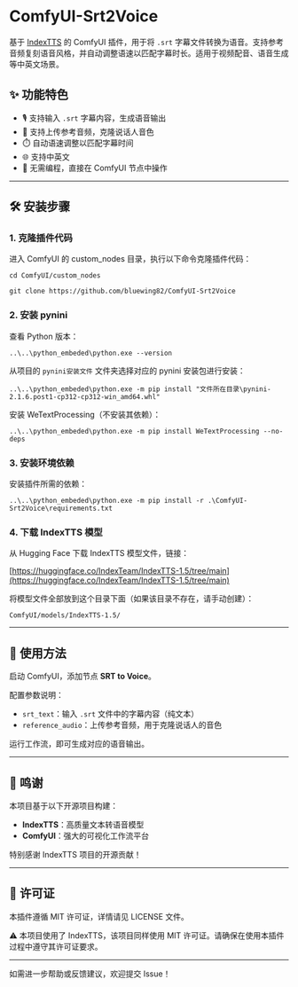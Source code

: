 # ComfyUI-Srt2Voice

基于 [IndexTTS](https://huggingface.co/IndexTeam/IndexTTS-1.5) 的 ComfyUI 插件，用于将 `.srt` 字幕文件转换为语音。支持参考音频复刻语音风格，并自动调整语速以匹配字幕时长。适用于视频配音、语音生成等中英文场景。

## ✨ 功能特色

- 🎙️ 支持输入 `.srt` 字幕内容，生成语音输出  
- 🧬 支持上传参考音频，克隆说话人音色  
- ⏱️ 自动语速调整以匹配字幕时间  
- 🌐 支持中英文
- 🔧 无需编程，直接在 ComfyUI 节点中操作

---

## 🛠️ 安装步骤

### 1. 克隆插件代码

进入 ComfyUI 的 custom_nodes 目录，执行以下命令克隆插件代码：

`cd ComfyUI/custom_nodes`

`git clone https://github.com/bluewing82/ComfyUI-Srt2Voice`

### 2. 安装 pynini

查看 Python 版本：

`..\..\python_embeded\python.exe --version`

从项目的 `pynini安装文件` 文件夹选择对应的 pynini 安装包进行安装：

`..\..\python_embeded\python.exe -m pip install "文件所在目录\pynini-2.1.6.post1-cp312-cp312-win_amd64.whl"`

安装 WeTextProcessing（不安装其依赖）：

`..\..\python_embeded\python.exe -m pip install WeTextProcessing --no-deps`

### 3. 安装环境依赖

安装插件所需的依赖：

`..\..\python_embeded\python.exe -m pip install -r .\ComfyUI-Srt2Voice\requirements.txt`

### 4. 下载 IndexTTS 模型

从 Hugging Face 下载 IndexTTS 模型文件，链接：

[https://huggingface.co/IndexTeam/IndexTTS-1.5/tree/main](https://huggingface.co/IndexTeam/IndexTTS-1.5/tree/main)

将模型文件全部放到这个目录下面（如果该目录不存在，请手动创建）：

`ComfyUI/models/IndexTTS-1.5/`

---

## 🚀 使用方法

启动 ComfyUI，添加节点 **SRT to Voice**。

配置参数说明：

- `srt_text`：输入 `.srt` 文件中的字幕内容（纯文本）  
- `reference_audio`：上传参考音频，用于克隆说话人的音色

运行工作流，即可生成对应的语音输出。

---

## 🙏 鸣谢

本项目基于以下开源项目构建：

- **IndexTTS**：高质量文本转语音模型  
- **ComfyUI**：强大的可视化工作流平台  

特别感谢 IndexTTS 项目的开源贡献！

---

## 📄 许可证

本插件遵循 MIT 许可证，详情请见 LICENSE 文件。

⚠️ 本项目使用了 IndexTTS，该项目同样使用 MIT 许可证。请确保在使用本插件过程中遵守其许可证要求。

---

如需进一步帮助或反馈建议，欢迎提交 Issue！
